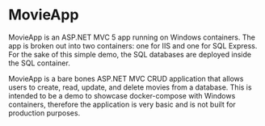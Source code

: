 # MovieApp

MovieApp is an ASP.NET MVC 5 app running on Windows containers. The app is broken out into two containers: one for IIS and one for SQL Express. For the sake of this simple demo, the SQL databases are deployed inside the SQL container.

MovieApp is a bare bones ASP.NET MVC CRUD application that allows users to create, read, update, and delete movies from a database. This is intended to be a demo to showcase docker-compose with Windows containers, therefore the application is very basic and is not built for production purposes.
